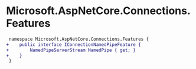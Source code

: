 # Microsoft.AspNetCore.Connections.Features

``` diff
 namespace Microsoft.AspNetCore.Connections.Features {
+    public interface IConnectionNamedPipeFeature {
+        NamedPipeServerStream NamedPipe { get; }
+    }
 }
```

